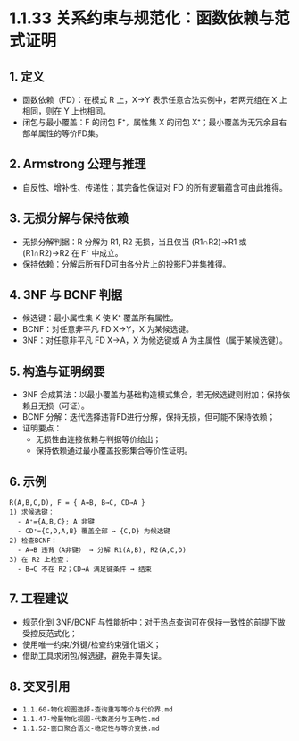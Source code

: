 ﻿# 1.1.33 关系约束与规范化：函数依赖与范式证明

## 1. 定义

- 函数依赖（FD）：在模式 R 上，X→Y 表示任意合法实例中，若两元组在 X 上相同，则在 Y 上也相同。
- 闭包与最小覆盖：F 的闭包 F⁺，属性集 X 的闭包 X⁺；最小覆盖为无冗余且右部单属性的等价FD集。

## 2. Armstrong 公理与推理

- 自反性、增补性、传递性；其完备性保证对 FD 的所有逻辑蕴含可由此推得。

## 3. 无损分解与保持依赖

- 无损分解判据：R 分解为 R1, R2 无损，当且仅当 (R1∩R2)→R1 或 (R1∩R2)→R2 在 F⁺ 中成立。
- 保持依赖：分解后所有FD可由各分片上的投影FD并集推得。

## 4. 3NF 与 BCNF 判据

- 候选键：最小属性集 K 使 K⁺ 覆盖所有属性。
- BCNF：对任意非平凡 FD X→Y，X 为某候选键。
- 3NF：对任意非平凡 FD X→A，X 为候选键或 A 为主属性（属于某候选键）。

## 5. 构造与证明纲要

- 3NF 合成算法：以最小覆盖为基础构造模式集合，若无候选键则附加；保持依赖且无损（可证）。
- BCNF 分解：迭代选择违背FD进行分解，保持无损，但可能不保持依赖；
- 证明要点：
  - 无损性由连接依赖与判据等价给出；
  - 保持依赖通过最小覆盖投影集合等价性证明。

## 6. 示例

```text
R(A,B,C,D), F = { A→B, B→C, CD→A }
1) 求候选键：
  - A⁺={A,B,C}; A 非键
  - CD⁺={C,D,A,B} 覆盖全部 → {C,D} 为候选键
2) 检查BCNF：
  - A→B 违背（A非键） → 分解 R1(A,B), R2(A,C,D)
3) 在 R2 上检查：
  - B→C 不在 R2；CD→A 满足键条件 → 结束
```

## 7. 工程建议

- 规范化到 3NF/BCNF 与性能折中：对于热点查询可在保持一致性的前提下做受控反范式化；
- 使用唯一约束/外键/检查约束强化语义；
- 借助工具求闭包/候选键，避免手算失误。

## 8. 交叉引用

- `1.1.60-物化视图选择-查询重写等价与代价界.md`
- `1.1.47-增量物化视图-代数差分与正确性.md`
- `1.1.52-窗口聚合语义-稳定性与等价变换.md`
